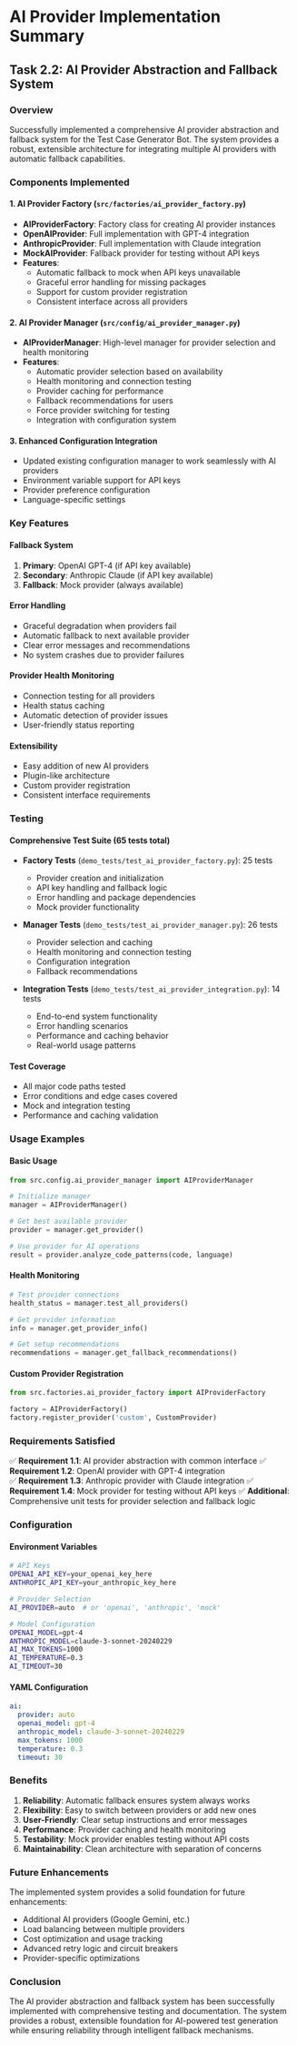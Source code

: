 # AI Provider Implementation Summary

## Task 2.2: AI Provider Abstraction and Fallback System

### Overview

Successfully implemented a comprehensive AI provider abstraction and fallback system for the Test Case Generator Bot. The system provides a robust, extensible architecture for integrating multiple AI providers with automatic fallback capabilities.

### Components Implemented

#### 1. AI Provider Factory (`src/factories/ai_provider_factory.py`)

- **AIProviderFactory**: Factory class for creating AI provider instances
- **OpenAIProvider**: Full implementation with GPT-4 integration
- **AnthropicProvider**: Full implementation with Claude integration
- **MockAIProvider**: Fallback provider for testing without API keys
- **Features**:
  - Automatic fallback to mock when API keys unavailable
  - Graceful error handling for missing packages
  - Support for custom provider registration
  - Consistent interface across all providers

#### 2. AI Provider Manager (`src/config/ai_provider_manager.py`)

- **AIProviderManager**: High-level manager for provider selection and health monitoring
- **Features**:
  - Automatic provider selection based on availability
  - Health monitoring and connection testing
  - Provider caching for performance
  - Fallback recommendations for users
  - Force provider switching for testing
  - Integration with configuration system

#### 3. Enhanced Configuration Integration

- Updated existing configuration manager to work seamlessly with AI providers
- Environment variable support for API keys
- Provider preference configuration
- Language-specific settings

### Key Features

#### Fallback System

1. **Primary**: OpenAI GPT-4 (if API key available)
2. **Secondary**: Anthropic Claude (if API key available)
3. **Fallback**: Mock provider (always available)

#### Error Handling

- Graceful degradation when providers fail
- Automatic fallback to next available provider
- Clear error messages and recommendations
- No system crashes due to provider failures

#### Provider Health Monitoring

- Connection testing for all providers
- Health status caching
- Automatic detection of provider issues
- User-friendly status reporting

#### Extensibility

- Easy addition of new AI providers
- Plugin-like architecture
- Custom provider registration
- Consistent interface requirements

### Testing

#### Comprehensive Test Suite (65 tests total)

- **Factory Tests** (`demo_tests/test_ai_provider_factory.py`): 25 tests

  - Provider creation and initialization
  - API key handling and fallback logic
  - Error handling and package dependencies
  - Mock provider functionality

- **Manager Tests** (`demo_tests/test_ai_provider_manager.py`): 26 tests

  - Provider selection and caching
  - Health monitoring and connection testing
  - Configuration integration
  - Fallback recommendations

- **Integration Tests** (`demo_tests/test_ai_provider_integration.py`): 14 tests
  - End-to-end system functionality
  - Error handling scenarios
  - Performance and caching behavior
  - Real-world usage patterns

#### Test Coverage

- All major code paths tested
- Error conditions and edge cases covered
- Mock and integration testing
- Performance and caching validation

### Usage Examples

#### Basic Usage

```python
from src.config.ai_provider_manager import AIProviderManager

# Initialize manager
manager = AIProviderManager()

# Get best available provider
provider = manager.get_provider()

# Use provider for AI operations
result = provider.analyze_code_patterns(code, language)
```

#### Health Monitoring

```python
# Test provider connections
health_status = manager.test_all_providers()

# Get provider information
info = manager.get_provider_info()

# Get setup recommendations
recommendations = manager.get_fallback_recommendations()
```

#### Custom Provider Registration

```python
from src.factories.ai_provider_factory import AIProviderFactory

factory = AIProviderFactory()
factory.register_provider('custom', CustomProvider)
```

### Requirements Satisfied

✅ **Requirement 1.1**: AI provider abstraction with common interface
✅ **Requirement 1.2**: OpenAI provider with GPT-4 integration  
✅ **Requirement 1.3**: Anthropic provider with Claude integration
✅ **Requirement 1.4**: Mock provider for testing without API keys
✅ **Additional**: Comprehensive unit tests for provider selection and fallback logic

### Configuration

#### Environment Variables

```bash
# API Keys
OPENAI_API_KEY=your_openai_key_here
ANTHROPIC_API_KEY=your_anthropic_key_here

# Provider Selection
AI_PROVIDER=auto  # or 'openai', 'anthropic', 'mock'

# Model Configuration
OPENAI_MODEL=gpt-4
ANTHROPIC_MODEL=claude-3-sonnet-20240229
AI_MAX_TOKENS=1000
AI_TEMPERATURE=0.3
AI_TIMEOUT=30
```

#### YAML Configuration

```yaml
ai:
  provider: auto
  openai_model: gpt-4
  anthropic_model: claude-3-sonnet-20240229
  max_tokens: 1000
  temperature: 0.3
  timeout: 30
```

### Benefits

1. **Reliability**: Automatic fallback ensures system always works
2. **Flexibility**: Easy to switch between providers or add new ones
3. **User-Friendly**: Clear setup instructions and error messages
4. **Performance**: Provider caching and health monitoring
5. **Testability**: Mock provider enables testing without API costs
6. **Maintainability**: Clean architecture with separation of concerns

### Future Enhancements

The implemented system provides a solid foundation for future enhancements:

- Additional AI providers (Google Gemini, etc.)
- Load balancing between multiple providers
- Cost optimization and usage tracking
- Advanced retry logic and circuit breakers
- Provider-specific optimizations

### Conclusion

The AI provider abstraction and fallback system has been successfully implemented with comprehensive testing and documentation. The system provides a robust, extensible foundation for AI-powered test generation while ensuring reliability through intelligent fallback mechanisms.
